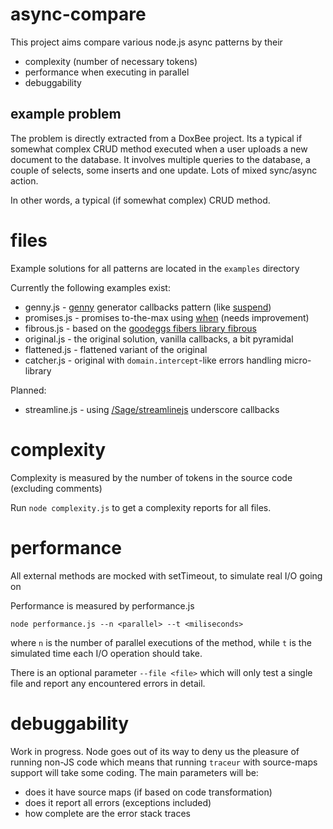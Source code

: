 # async-compare

This project aims compare various node.js async patterns by their

- complexity (number of necessary tokens)
- performance when executing in parallel
- debuggability 

## example problem

The problem is directly extracted from a DoxBee project. Its a typical if 
somewhat complex CRUD method executed when a user uploads a new document
to the database. It involves multiple queries to the database, a couple of 
selects, some inserts and one update. Lots of mixed sync/async action.

In other words, a typical (if somewhat complex) CRUD method.

# files

Example solutions for all patterns are located in the `examples` directory

Currently the following examples exist:

- genny.js     - [genny](/spion/genny) generator callbacks pattern 
  (like [suspend](https://github.com/jmar777/suspend))
- promises.js  - promises to-the-max using [when](/cujojs/when) (needs improvement)
- fibrous.js   - based on the [goodeggs fibers library fibrous](/goodeggs/fibrous)
- original.js  - the original solution, vanilla callbacks, a bit pyramidal
- flattened.js - flattened variant of the original
- catcher.js   - original with `domain.intercept`-like errors handling micro-library

Planned:

- streamline.js - using [/Sage/streamlinejs](streamlinejs) underscore callbacks


# complexity

Complexity is measured by the number of tokens in the source code (excluding 
comments)

Run `node complexity.js` to get a complexity reports for all files.

# performance

All external methods are mocked with setTimeout, to simulate real I/O going on

Performance is measured by performance.js
 
    node performance.js --n <parallel> --t <miliseconds>

where `n` is the number of parallel executions of the method, while `t` is the
simulated time each I/O operation should take.

There is an optional parameter `--file <file>` which will only test a single
file and report any encountered errors in detail.

# debuggability

Work in progress. Node goes out of its way to deny us the pleasure of running
non-JS code which means that running `traceur` with source-maps support will
take some coding. The main parameters will be:

- does it have source maps (if based on code transformation)
- does it report all errors (exceptions included)
- how complete are the error stack traces

